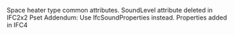 Space heater type common attributes.
SoundLevel attribute deleted in IFC2x2 Pset Addendum: Use IfcSoundProperties instead. Properties added in IFC4
